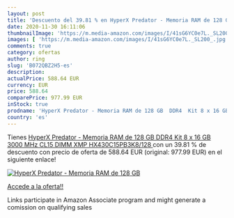 ```yaml
---
layout: post
title: 'Descuento del 39.81 % en HyperX Predator - Memoria RAM de 128 GB '
date: 2020-11-30 16:11:06
thumbnailImage: 'https://m.media-amazon.com/images/I/41sG6YC0e7L._SL200_.jpg'
images: [ 'https://m.media-amazon.com/images/I/41sG6YC0e7L._SL200_.jpg' ]
comments: true
category: ofertas
author: ring
slug: 'B072QBZ2H5-es'
description:
actualPrice: 588.64 EUR
currency: EUR
price: 588.64
comparePrice: 977.99 EUR
inStock: true
prodname: 'HyperX Predator - Memoria RAM de 128 GB  DDR4  Kit 8 x 16 GB  3000 MHz  CL15  DIMM XMP  HX430C15PB3K8/128 '
country: 'es'
---
```


Tienes [HyperX Predator - Memoria RAM de 128 GB  DDR4  Kit 8 x 16 GB  3000 MHz  CL15  DIMM XMP  HX430C15PB3K8/128 ](https://www.amazon.es/dp/B072QBZ2H5/?tag=tolees-21) con un 39.81 % de descuento con precio de oferta de 588.64 EUR (original: 977.99 EUR) en el siguiente enlace!

[![HyperX Predator - Memoria RAM de 128 GB ](https://m.media-amazon.com/images/I/41sG6YC0e7L._SL200_.jpg)](https://www.amazon.es/dp/B072QBZ2H5/?tag=tolees-21)

[Accede a la oferta!!](https://www.amazon.es/dp/B072QBZ2H5/?tag=tolees-21)

Links participate in Amazon Associate program and might generate a comission on qualifying sales


